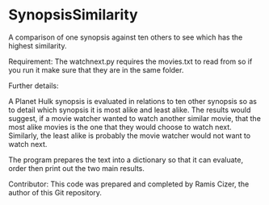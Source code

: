 # SynopsisSimilarity
A comparison of one synopsis against ten others to see which has the highest similarity.

Requirement: The watchnext.py requires the movies.txt to read from so if you run it make sure that they are in the same folder. 

Further details: 

A Planet Hulk synopsis is evaluated in relations to ten other synopsis so as to detail which synopsis it is most alike and least alike. 
The results would suggest, if a movie watcher wanted to watch another similar movie, that the most alike movies is the one that they would choose to watch next. 
Similarly, the least alike is probably the movie watcher would not want to watch next. 

The program prepares the text into a dictionary so that it can evaluate, order then print out the two main results. 

Contributor: This code was prepared and completed by Ramis Cizer, the author of this Git repository. 
